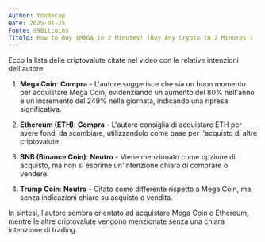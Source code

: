 ```yaml
---
Author: YouRecap
Date: 2025-01-25
Fonte: 99Bitcoins
Titolo: How to Buy $MAGA in 2 Minutes! (Buy Any Crypto in 2 Minutes!)
---
```


Ecco la lista delle criptovalute citate nel video con le relative intenzioni dell'autore:

1. **Mega Coin**: **Compra** - L'autore suggerisce che sia un buon momento per acquistare Mega Coin, evidenziando un aumento del 80% nell'anno e un incremento del 249% nella giornata, indicando una ripresa significativa.

2. **Ethereum (ETH)**: **Compra** - L'autore consiglia di acquistare ETH per avere fondi da scambiare, utilizzandolo come base per l'acquisto di altre criptovalute.

3. **BNB (Binance Coin)**: **Neutro** - Viene menzionato come opzione di acquisto, ma non si esprime un'intenzione chiara di comprare o vendere. 

4. **Trump Coin**: **Neutro** - Citato come differente rispetto a Mega Coin, ma senza indicazioni chiare su acquisto o vendita.

In sintesi, l'autore sembra orientato ad acquistare Mega Coin e Ethereum, mentre le altre criptovalute vengono menzionate senza una chiara intenzione di trading.
